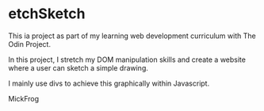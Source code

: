 # etchSketch
This ia project as part of my learning web development curriculum with The Odin Project.

In this project, I stretch my DOM manipulation skills and create a website where a user can sketch a simple drawing.

I mainly use divs to achieve this graphically within Javascript.

MickFrog